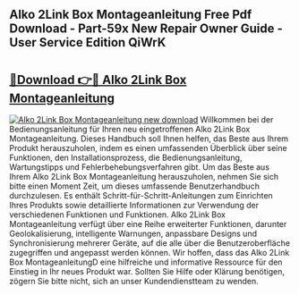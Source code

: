 ## Alko 2Link Box Montageanleitung Free Pdf Download - Part-59x New Repair Owner Guide - User Service Edition QiWrK

# <h2><a href="http://df747wc.blite.top/?on=Alko+2Link+Box+Montageanleitung">🔗Download 👉🔴 Alko 2Link Box Montageanleitung</a></h2>

[![Alko 2Link Box Montageanleitung new download](https://i.imgur.com/lujVjoI.png)](http://df747wc.blite.top/?on=Alko+2Link+Box+Montageanleitung)
Willkommen bei der Bedienungsanleitung für Ihren neu eingetroffenen Alko 2Link Box Montageanleitung. Dieses Handbuch soll Ihnen helfen, das Beste aus Ihrem Produkt herauszuholen, indem es einen umfassenden Überblick über seine Funktionen, den Installationsprozess, die Bedienungsanleitung, Wartungstipps und Fehlerbehebungsverfahren gibt. Um das Beste aus Ihrem Alko 2Link Box Montageanleitung herauszuholen, nehmen Sie sich bitte einen Moment Zeit, um dieses umfassende Benutzerhandbuch durchzulesen. Es enthält Schritt-für-Schritt-Anleitungen zum Einrichten Ihres Produkts sowie detaillierte Informationen zur Verwendung der verschiedenen Funktionen und Funktionen. Alko 2Link Box Montageanleitung verfügt über eine Reihe erweiterter Funktionen, darunter Geolokalisierung, intelligente Warnungen, anpassbare Designs und Synchronisierung mehrerer Geräte, auf die alle über die Benutzeroberfläche zugegriffen und angepasst werden können. Wir hoffen, dass das Alko 2Link Box MontageanleitungD eine hilfreiche und informative Ressource für den Einstieg in Ihr neues Produkt war. Sollten Sie Hilfe oder Klärung benötigen, zögern Sie bitte nicht, sich an unser Kundendienstteam zu wenden.
